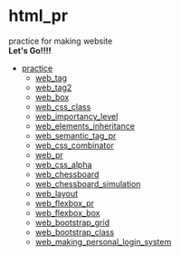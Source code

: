 # html_pr

practice for making website
<br>**Let's Go!!!!**<br/>

- [practice](https://github.com/JeongmoRyu/html_pr/tree/main/practice)
    - [web_tag](https://github.com/JeongmoRyu/html_pr/blob/main/practice/web_tag.md)
    - [web_tag2](https://github.com/JeongmoRyu/html_pr/blob/main/practice/web_tag2.md)
    - [web_box](https://github.com/JeongmoRyu/html_pr/blob/main/practice/web_box.md)
    - [web_css_class](https://github.com/JeongmoRyu/html_pr/blob/main/practice/web_css_class.md)
    - [web_importancy_level](https://github.com/JeongmoRyu/html_pr/blob/main/practice/web_importancy_level.md)
    - [web_elements_inheritance](https://github.com/JeongmoRyu/html_pr/blob/main/practice/web_elements_inheritance.md)
    - [web_semantic_tag_pr](https://github.com/JeongmoRyu/html_pr/blob/main/practice/web_semantic_tag_pr.md)
    - [web_css_combinator](https://github.com/JeongmoRyu/html_pr/blob/main/practice/web_css_combinator.md)
    - [web_pr](https://github.com/JeongmoRyu/html_pr/blob/main/practice/web_pr.md)
    - [web_css_alpha](https://github.com/JeongmoRyu/html_pr/blob/main/practice/web_css_alpha.md)
    - [web_chessboard](https://github.com/JeongmoRyu/html_pr/blob/main/practice/web_chessboard.md)
    - [web_chessboard_simulation](https://github.com/JeongmoRyu/html_pr/blob/main/practice/web_chessboard_simulation.md)
    - [web_layout](https://github.com/JeongmoRyu/html_pr/blob/main/practice/web_layout.md)
    - [web_flexbox_pr](https://github.com/JeongmoRyu/html_pr/blob/main/practice/web_flexbox_pr.md)
    - [web_flexbox_box](https://github.com/JeongmoRyu/html_pr/blob/main/practice/web_flexbox_box.md)
    - [web_bootstrap_grid](https://github.com/JeongmoRyu/html_pr/blob/main/practice/web_bootstrap_grid.md)
    - [web_bootstrap_class](https://github.com/JeongmoRyu/html_pr/blob/main/practice/web_bootstrap_class.md)
    - [web_making_personal_login_system](https://github.com/JeongmoRyu/html_pr/blob/main/practice/web_making_personal_login_system.md)










    




